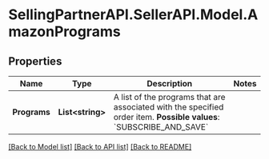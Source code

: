 # SellingPartnerAPI.SellerAPI.Model.AmazonPrograms
## Properties

Name | Type | Description | Notes
------------ | ------------- | ------------- | -------------
**Programs** | **List&lt;string&gt;** | A list of the programs that are associated with the specified order item.  **Possible values**: &#x60;SUBSCRIBE_AND_SAVE&#x60; | 

[[Back to Model list]](../README.md#documentation-for-models) [[Back to API list]](../README.md#documentation-for-api-endpoints) [[Back to README]](../README.md)

